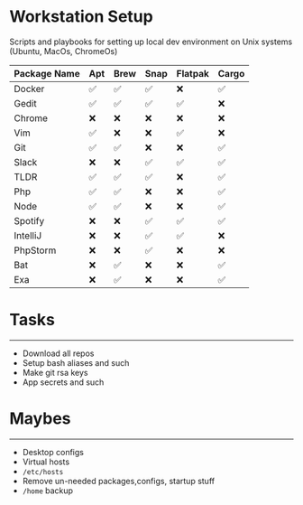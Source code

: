 # Workstation Setup
Scripts and playbooks for setting up local dev environment on Unix systems (Ubuntu, MacOs, ChromeOs)

| Package Name | Apt | Brew | Snap | Flatpak | Cargo |
|--------------|-----|------|------|---------|-------|
| Docker       |✅   |✅    |✅   |❌       |✅     |
| Gedit        |✅   |✅    |✅   |✅       |❌     |
| Chrome       |❌   |❌    |❌   |❌       |❌     |
| Vim          |✅   |❌    |❌   |✅       |❌     |
| Git          |✅   |✅    |❌   |❌       |✅     |
| Slack        |❌   |❌    |✅   |✅       |✅     |
| TLDR         |✅   |✅    |✅   |❌       |✅     |
| Php          |✅   |✅    |❌   |❌       |✅     |
| Node         |✅   |✅    |❌   |❌       |✅     |
| Spotify      |❌   |❌    |✅   |✅       |✅     |
| IntelliJ     |❌   |❌    |✅   |✅       |❌     |
| PhpStorm     |❌   |❌    |✅   |❌       |❌     |
| Bat          |❌   |✅    |❌   |❌       |✅     |
| Exa          |❌   |✅    |❌   |❌       |✅     |

# Tasks
----
 * Download all repos
 * Setup bash aliases and such
 * Make git rsa keys
 * App secrets and such

# Maybes
----
 * Desktop configs
 * Virtual hosts
 * `/etc/hosts`
 * Remove un-needed packages,configs, startup stuff
 * `/home` backup
